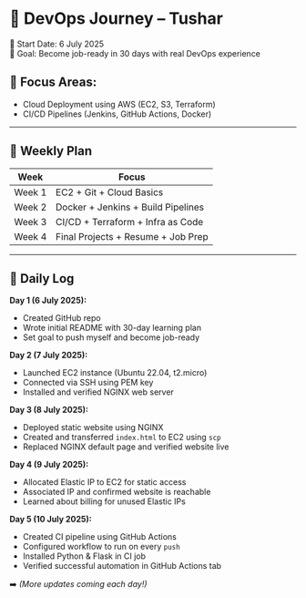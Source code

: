 # 🚀 DevOps Journey – Tushar

📅 Start Date: 6 July 2025  
🎯 Goal: Become job-ready in 30 days with real DevOps experience

## 🔧 Focus Areas:
- Cloud Deployment using AWS (EC2, S3, Terraform)
- CI/CD Pipelines (Jenkins, GitHub Actions, Docker)

---

## 📘 Weekly Plan

| Week | Focus |
|------|-------|
| Week 1 | EC2 + Git + Cloud Basics |
| Week 2 | Docker + Jenkins + Build Pipelines |
| Week 3 | CI/CD + Terraform + Infra as Code |
| Week 4 | Final Projects + Resume + Job Prep |

---

## 📝 Daily Log

**Day 1 (6 July 2025):**  
- Created GitHub repo  
- Wrote initial README with 30-day learning plan  
- Set goal to push myself and become job-ready

**Day 2 (7 July 2025):**  
- Launched EC2 instance (Ubuntu 22.04, t2.micro)  
- Connected via SSH using PEM key  
- Installed and verified NGINX web server

**Day 3 (8 July 2025):**  
- Deployed static website using NGINX  
- Created and transferred `index.html` to EC2 using `scp`  
- Replaced NGINX default page and verified website live

**Day 4 (9 July 2025):**  
- Allocated Elastic IP to EC2 for static access  
- Associated IP and confirmed website is reachable  
- Learned about billing for unused Elastic IPs

**Day 5 (10 July 2025):**  
- Created CI pipeline using GitHub Actions  
- Configured workflow to run on every `push`  
- Installed Python & Flask in CI job  
- Verified successful automation in GitHub Actions tab

➡️ *(More updates coming each day!)*
